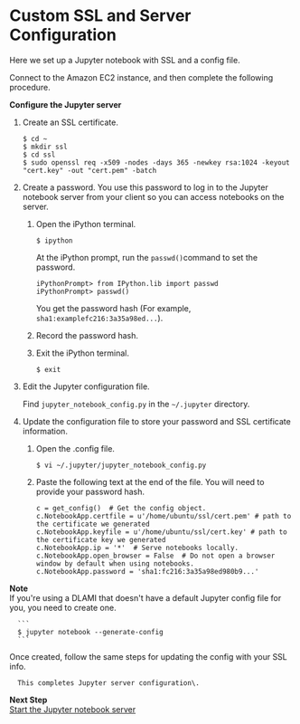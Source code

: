 # Custom SSL and Server Configuration<a name="setup-jupyter-config"></a>

Here we set up a Jupyter notebook with SSL and a config file\.

Connect to the Amazon EC2 instance, and then complete the following procedure\.

**Configure the Jupyter server**

1. Create an SSL certificate\.

   ```
   $ cd ~
   $ mkdir ssl
   $ cd ssl
   $ sudo openssl req -x509 -nodes -days 365 -newkey rsa:1024 -keyout "cert.key" -out "cert.pem" -batch
   ```

1. Create a password\. You use this password to log in to the Jupyter notebook server from your client so you can access notebooks on the server\.

   1. Open the iPython terminal\.

      ```
      $ ipython
      ```

      At the iPython prompt, run the `passwd()`command to set the password\.

      ```
      iPythonPrompt> from IPython.lib import passwd
      iPythonPrompt> passwd()
      ```

      You get the password hash \(For example, `sha1:examplefc216:3a35a98ed...`\)\.

   1. Record the password hash\. 

   1. Exit the iPython terminal\.

      ```
      $ exit
      ```

1. Edit the Jupyter configuration file\. 

   Find `jupyter_notebook_config.py` in the `~/.jupyter` directory\.

1. Update the configuration file to store your password and SSL certificate information\.

   1. Open the \.config file\.

      ```
      $ vi ~/.jupyter/jupyter_notebook_config.py
      ```

   1. Paste the following text at the end of the file\. You will need to provide your password hash\.

      ```
      c = get_config()  # Get the config object.
      c.NotebookApp.certfile = u'/home/ubuntu/ssl/cert.pem' # path to the certificate we generated
      c.NotebookApp.keyfile = u'/home/ubuntu/ssl/cert.key' # path to the certificate key we generated
      c.NotebookApp.ip = '*'  # Serve notebooks locally.
      c.NotebookApp.open_browser = False  # Do not open a browser window by default when using notebooks.
      c.NotebookApp.password = 'sha1:fc216:3a35a98ed980b9...'
      ```
**Note**  
If you're using a DLAMI that doesn't have a default Jupyter config file for you, you need to create one\.  

      ```
      $ jupyter notebook --generate-config 
      ```
Once created, follow the same steps for updating the config with your SSL info\.

      This completes Jupyter server configuration\.

**Next Step**  
[Start the Jupyter notebook server](setup-jupyter-start-server.md)